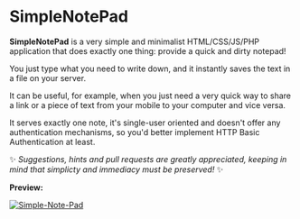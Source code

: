 # SimpleNotePad

**SimpleNotePad** is a very simple and minimalist HTML/CSS/JS/PHP application that does exactly one thing: provide a quick and dirty notepad!

You just type what you need to write down, and it instantly saves the text in a file on your server.

It can be useful, for example, when you just need a very quick way to share a link or a piece of text from your mobile to your computer and vice versa.

It serves exactly one note, it's single-user oriented and doesn't offer any authentication mechanisms, so you'd better implement HTTP Basic Authentication at least.

:sparkles: _Suggestions, hints and pull requests are greatly appreciated, keeping in mind that simplicty and immediacy must be preserved!_ :sparkles:

**Preview:**

<a href="https://ibb.co/kgjv0qr"><img src="https://i.ibb.co/hRbwH2n/Simple-Note-Pad.png" alt="Simple-Note-Pad" border="0"></a>
